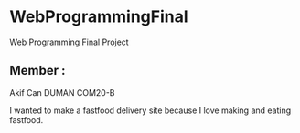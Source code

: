 # WebProgrammingFinal

Web Programming Final Project

## Member :

Akif Can DUMAN COM20-B

I wanted to make a fastfood delivery site because I love making and eating fastfood.
